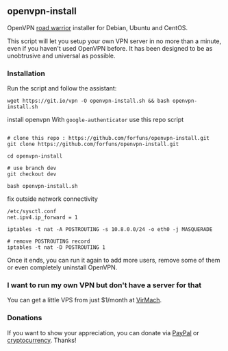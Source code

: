 ## openvpn-install
OpenVPN [road warrior](http://en.wikipedia.org/wiki/Road_warrior_%28computing%29) installer for Debian, Ubuntu and CentOS.

This script will let you setup your own VPN server in no more than a minute, even if you haven't used OpenVPN before. It has been designed to be as unobtrusive and universal as possible.

### Installation
Run the script and follow the assistant:

`wget https://git.io/vpn -O openvpn-install.sh && bash openvpn-install.sh`

install openvpn With `google-authenticator` use this repo script

```

# clone this repo : https://github.com/forfuns/openvpn-install.git
git clone https://github.com/forfuns/openvpn-install.git

cd openvpn-install

# use branch dev
git checkout dev

bash openvpn-install.sh
```

fix outside network connectivity
```
/etc/sysctl.conf
net.ipv4.ip_forward = 1

iptables -t nat -A POSTROUTING -s 10.8.0.0/24 -o eth0 -j MASQUERADE

# remove POSTROUTING record
iptables -t nat -D POSTROUTING 1
```
Once it ends, you can run it again to add more users, remove some of them or even completely uninstall OpenVPN.

### I want to run my own VPN but don't have a server for that
You can get a little VPS from just $1/month at [VirMach](https://billing.virmach.com/aff.php?aff=4109&url=billing.virmach.com/cart.php?gid=1).

### Donations

If you want to show your appreciation, you can donate via [PayPal](https://www.paypal.com/cgi-bin/webscr?cmd=_s-xclick&hosted_button_id=VBAYDL34Z7J6L) or [cryptocurrency](https://pastebin.com/raw/M2JJpQpC). Thanks!
